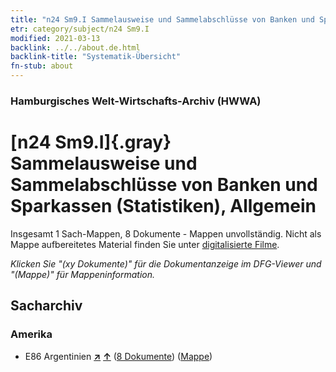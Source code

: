 ```yaml
---
title: "n24 Sm9.I Sammelausweise und Sammelabschlüsse von Banken und Sparkassen (Statistiken), Allgemein"
etr: category/subject/n24 Sm9.I
modified: 2021-03-13
backlink: ../../about.de.html
backlink-title: "Systematik-Übersicht"
fn-stub: about
---
```


### Hamburgisches Welt-Wirtschafts-Archiv (HWWA)
# [n24 Sm9.I]{.gray}&#8201; Sammelausweise und Sammelabschlüsse von Banken und Sparkassen (Statistiken), Allgemein&#160; 




Insgesamt 1 Sach-Mappen, 8 Dokumente - Mappen unvollständig.
Nicht als Mappe aufbereitetes Material finden Sie unter [digitalisierte Filme](/film/h1_sh).

_Klicken Sie "(xy Dokumente)" für die Dokumentanzeige im DFG-Viewer und "(Mappe)" für Mappeninformation._

## Sacharchiv




### Amerika

- E86 Argentinien [**&nearr;**](../../../geo/i/141692/about.de.html "Argentinien (alle Mappen)") [**&uarr;**](../../../geo/about.de.html#E86 "Ländersystematik") (<a href="https://pm20.zbw.eu/dfgview/sh/141692,145368" title="über: Argentinien : Sammelausweise und Sammelabschlüsse von Banken und Sparkassen (Statistiken), Allgemein" target="_blank">8 Dokumente</a>) ([Mappe](http://purl.org/pressemappe20/folder/sh/141692,145368))


